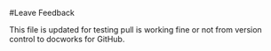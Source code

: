 #Leave Feedback

This file is updated for testing pull is working fine or not from version control to docworks for GitHub.

<div id="feedback-container"></div>
